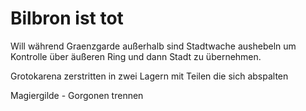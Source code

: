 # Bilbron ist tot

Will während Graenzgarde außerhalb sind Stadtwache aushebeln um Kontrolle über äußeren Ring und dann Stadt zu übernehmen.

Grotokarena zerstritten in zwei Lagern mit Teilen die sich abspalten

Magiergilde - Gorgonen trennen
